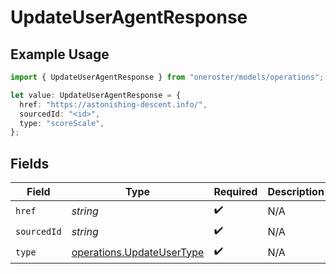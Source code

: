 # UpdateUserAgentResponse

## Example Usage

```typescript
import { UpdateUserAgentResponse } from "oneroster/models/operations";

let value: UpdateUserAgentResponse = {
  href: "https://astonishing-descent.info/",
  sourcedId: "<id>",
  type: "scoreScale",
};
```

## Fields

| Field                                                                  | Type                                                                   | Required                                                               | Description                                                            |
| ---------------------------------------------------------------------- | ---------------------------------------------------------------------- | ---------------------------------------------------------------------- | ---------------------------------------------------------------------- |
| `href`                                                                 | *string*                                                               | :heavy_check_mark:                                                     | N/A                                                                    |
| `sourcedId`                                                            | *string*                                                               | :heavy_check_mark:                                                     | N/A                                                                    |
| `type`                                                                 | [operations.UpdateUserType](../../models/operations/updateusertype.md) | :heavy_check_mark:                                                     | N/A                                                                    |